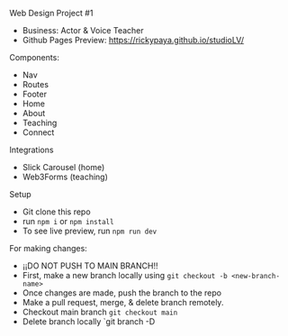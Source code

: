 Web Design Project #1
- Business: Actor & Voice Teacher
- Github Pages Preview: https://rickypaya.github.io/studioLV/

Components:
- Nav
- Routes
- Footer
- Home
- About
- Teaching
- Connect

Integrations
- Slick Carousel (home)
- Web3Forms (teaching)

Setup
- Git clone this repo
- run `npm i` or `npm install`
- To see live preview, run `npm run dev`

For making changes:
- ¡¡DO NOT PUSH TO MAIN BRANCH!!
- First, make a new branch locally using `git checkout -b <new-branch-name>`
- Once changes are made, push the branch to the repo
- Make a pull request, merge, & delete branch remotely.
- Checkout main branch `git checkout main`
- Delete branch locally `git branch -D <branch-to-delete>
